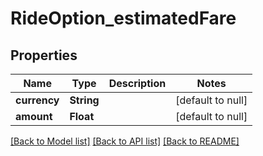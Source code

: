 # RideOption_estimatedFare
## Properties

| Name | Type | Description | Notes |
|------------ | ------------- | ------------- | -------------|
| **currency** | **String** |  | [default to null] |
| **amount** | **Float** |  | [default to null] |

[[Back to Model list]](../README.md#documentation-for-models) [[Back to API list]](../README.md#documentation-for-api-endpoints) [[Back to README]](../README.md)

